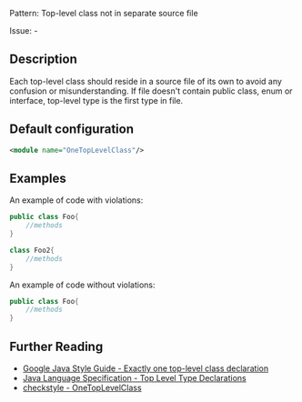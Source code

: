 Pattern: Top-level class not in separate source file

Issue: -

## Description

Each top-level class should reside in a source file of its own to avoid any confusion or misunderstanding. If file doesn't contain public class, enum or interface, top-level type is the first type in file.

## Default configuration

```xml
<module name="OneTopLevelClass"/>
```

## Examples

An example of code with violations:

```java
public class Foo{
    //methods
}

class Foo2{
    //methods
}
```

An example of code without violations:

```java
public class Foo{
    //methods
}
```


## Further Reading

* [Google Java Style Guide - Exactly one top-level class declaration](https://google.github.io/styleguide/javaguide.html#s3.4.1-one-top-level-class)
* [Java Language Specification - Top Level Type Declarations](http://docs.oracle.com/javase/specs/jls/se8/html/jls-7.html#jls-7.6)
* [checkstyle - OneTopLevelClass](http://checkstyle.sourceforge.net/config_design.html#OneTopLevelClass)
